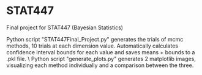 # STAT447
Final project for STAT447 (Bayesian Statistics)

Python script "STAT447Final_Project.py" generates the trials of mcmc methods, 10 trials at each dimension value. Automatically calculates confidence interval bounds for each value and saves means + bounds to a .pkl file. \\
Python script "generate_plots.py" generates 2 matplotlib images, visualizing each method individually and a comparison between the three.
